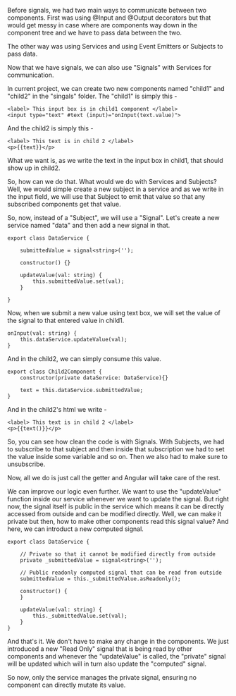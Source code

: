 Before signals, we had two main ways to communicate between two components. First was using @Input and @Output decorators but that would get messy in case where are components way down in the component tree and we have to pass data between the two.

The other way was using Services and using Event Emitters or Subjects to pass data.

Now that we have signals, we can also use "Signals" with Services for communication.

In current project, we can create two new components named "child1" and "child2" in the "singals" folder. The "child1" is simply this -

    <label> This input box is in child1 component </label>
    <input type="text" #text (input)="onInput(text.value)">


And the child2 is simply this -

    <label> This text is in child 2 </label>
    <p>{{text}}</p>

What we want is, as we write the text in the input box in child1, that should show up in child2.

So, how can we do that. What would we do with Services and Subjects? Well, we would simple create a new subject in a service and as we write in the input field, we will use that Subject to emit that value so that any subscribed components get that value.

So, now, instead of a "Subject", we will use a "Signal". Let's create a new service named "data" and then add a new signal in that.

    export class DataService {
  
        submittedValue = signal<string>('');

        constructor() {}

        updateValue(val: string) {
            this.submittedValue.set(val);
        }

    }

Now, when we submit a new value using text box, we will set the value of the signal to that entered value in child1.

    onInput(val: string) {
        this.dataService.updateValue(val);
    }

And in the child2, we can simply consume this value.

    export class Child2Component {
        constructor(private dataService: DataService){}

        text = this.dataService.submittedValue;
    }

And in the child2's html we write -

    <label> This text is in child 2 </label>
    <p>{{text()}}</p>

So, you can see how clean the code is with Signals. With Subjects, we had to subscribe to that subject and then inside that subscription we had to set the value inside some variable and so on. Then we also had to make sure to unsubscribe.

Now, all we do is just call the getter and Angular will take care of the rest.

We can improve our logic even further. We want to use the "updateValue" function inside our service whenever we want to update the signal. But right now, the signal itself is public in the service which means it can be directly accessed from outside and can be modified directly. Well, we can make it private but then, how to make other components read this signal value? And here, we can introduct a new computed signal.

    export class DataService {

        // Private so that it cannot be modified directly from outside
        private _submittedValue = signal<string>('');

        // Public readonly computed signal that can be read from outside
        submittedValue = this._submittedValue.asReadonly();

        constructor() { 
        }

        updateValue(val: string) {
            this._submittedValue.set(val);
        }
    }

And that's it. We don't have to make any change in the components. We just introduced a new "Read Only" signal that is being read by other components and whenever the "updateValue" is called, the "private" signal will be updated which will in turn also update the "computed" signal.

So now, only the service manages the private signal, ensuring no component can directly mutate its value.
